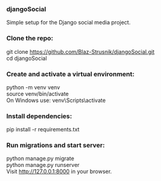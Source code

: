 ### djangoSocial

Simple setup for the Django social media project.

### Clone the repo:

git clone https://github.com/Blaz-Strusnik/djangoSocial.git  
cd djangoSocial

### Create and activate a virtual environment:

python -m venv venv  
source venv/bin/activate  
On Windows use: venv\Scripts\activate  

### Install dependencies:

pip install -r requirements.txt

### Run migrations and start server:

python manage.py migrate  
python manage.py runserver  
Visit http://127.0.0.1:8000 in your browser.  
